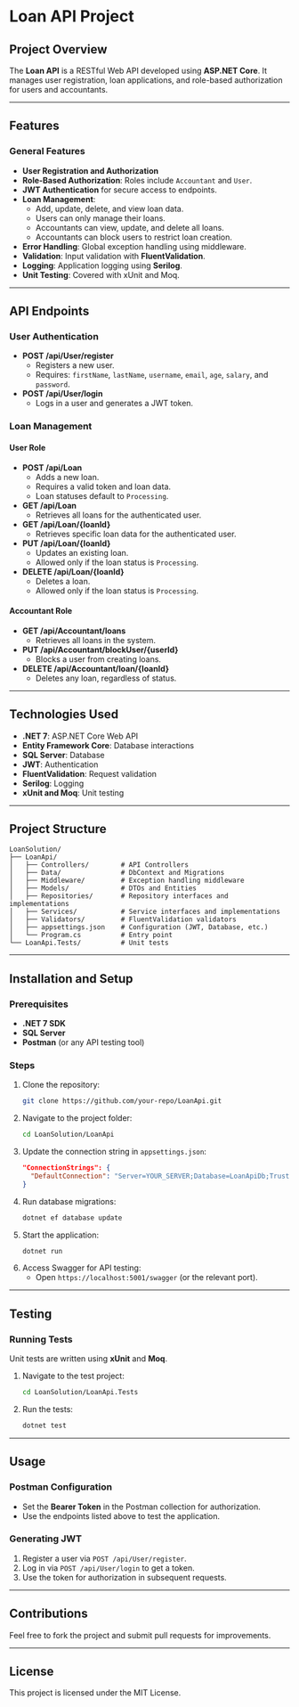 ﻿# Loan API Project

## Project Overview

The **Loan API** is a RESTful Web API developed using **ASP.NET Core**. It manages user registration, loan applications, and role-based authorization for users and accountants.

---

## Features

### General Features

- **User Registration and Authorization**
- **Role-Based Authorization**: Roles include `Accountant` and `User`.
- **JWT Authentication** for secure access to endpoints.
- **Loan Management**:
  - Add, update, delete, and view loan data.
  - Users can only manage their loans.
  - Accountants can view, update, and delete all loans.
  - Accountants can block users to restrict loan creation.
- **Error Handling**: Global exception handling using middleware.
- **Validation**: Input validation with **FluentValidation**.
- **Logging**: Application logging using **Serilog**.
- **Unit Testing**: Covered with xUnit and Moq.

---

## API Endpoints

### User Authentication

- **POST /api/User/register**
  - Registers a new user.
  - Requires: `firstName`, `lastName`, `username`, `email`, `age`, `salary`, and `password`.
- **POST /api/User/login**
  - Logs in a user and generates a JWT token.

### Loan Management

#### User Role

- **POST /api/Loan**
  - Adds a new loan.
  - Requires a valid token and loan data.
  - Loan statuses default to `Processing`.
- **GET /api/Loan**
  - Retrieves all loans for the authenticated user.
- **GET /api/Loan/{loanId}**
  - Retrieves specific loan data for the authenticated user.
- **PUT /api/Loan/{loanId}**
  - Updates an existing loan.
  - Allowed only if the loan status is `Processing`.
- **DELETE /api/Loan/{loanId}**
  - Deletes a loan.
  - Allowed only if the loan status is `Processing`.

#### Accountant Role

- **GET /api/Accountant/loans**
  - Retrieves all loans in the system.
- **PUT /api/Accountant/blockUser/{userId}**
  - Blocks a user from creating loans.
- **DELETE /api/Accountant/loan/{loanId}**
  - Deletes any loan, regardless of status.

---

## Technologies Used

- **.NET 7**: ASP.NET Core Web API
- **Entity Framework Core**: Database interactions
- **SQL Server**: Database
- **JWT**: Authentication
- **FluentValidation**: Request validation
- **Serilog**: Logging
- **xUnit and Moq**: Unit testing

---

## Project Structure

```
LoanSolution/
├── LoanApi/
│   ├── Controllers/        # API Controllers
│   ├── Data/               # DbContext and Migrations
│   ├── Middleware/         # Exception handling middleware
│   ├── Models/             # DTOs and Entities
│   ├── Repositories/       # Repository interfaces and implementations
│   ├── Services/           # Service interfaces and implementations
│   ├── Validators/         # FluentValidation validators
│   ├── appsettings.json    # Configuration (JWT, Database, etc.)
│   └── Program.cs          # Entry point
└── LoanApi.Tests/          # Unit tests
```

---

## Installation and Setup

### Prerequisites

- **.NET 7 SDK**
- **SQL Server**
- **Postman** (or any API testing tool)

### Steps

1. Clone the repository:
   ```bash
   git clone https://github.com/your-repo/LoanApi.git
   ```
2. Navigate to the project folder:
   ```bash
   cd LoanSolution/LoanApi
   ```
3. Update the connection string in `appsettings.json`:
   ```json
   "ConnectionStrings": {
     "DefaultConnection": "Server=YOUR_SERVER;Database=LoanApiDb;Trusted_Connection=True;TrustServerCertificate=True;"
   }
   ```
4. Run database migrations:
   ```bash
   dotnet ef database update
   ```
5. Start the application:
   ```bash
   dotnet run
   ```
6. Access Swagger for API testing:
   - Open `https://localhost:5001/swagger` (or the relevant port).

---

## Testing

### Running Tests

Unit tests are written using **xUnit** and **Moq**.

1. Navigate to the test project:
   ```bash
   cd LoanSolution/LoanApi.Tests
   ```
2. Run the tests:
   ```bash
   dotnet test
   ```

---

## Usage

### Postman Configuration

- Set the **Bearer Token** in the Postman collection for authorization.
- Use the endpoints listed above to test the application.

### Generating JWT

1. Register a user via `POST /api/User/register`.
2. Log in via `POST /api/User/login` to get a token.
3. Use the token for authorization in subsequent requests.

---

## Contributions

Feel free to fork the project and submit pull requests for improvements.

---

## License

This project is licensed under the MIT License.
